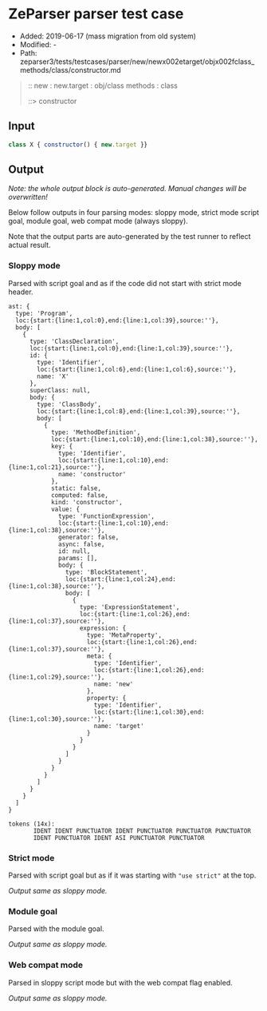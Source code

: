 # ZeParser parser test case

- Added: 2019-06-17 (mass migration from old system)
- Modified: -
- Path: zeparser3/tests/testcases/parser/new/newx002etarget/objx002fclass_methods/class/constructor.md

> :: new : new.target : obj/class methods : class
>
> ::> constructor

## Input

`````js
class X { constructor() { new.target }}
`````

## Output

_Note: the whole output block is auto-generated. Manual changes will be overwritten!_

Below follow outputs in four parsing modes: sloppy mode, strict mode script goal, module goal, web compat mode (always sloppy).

Note that the output parts are auto-generated by the test runner to reflect actual result.

### Sloppy mode

Parsed with script goal and as if the code did not start with strict mode header.

`````
ast: {
  type: 'Program',
  loc:{start:{line:1,col:0},end:{line:1,col:39},source:''},
  body: [
    {
      type: 'ClassDeclaration',
      loc:{start:{line:1,col:0},end:{line:1,col:39},source:''},
      id: {
        type: 'Identifier',
        loc:{start:{line:1,col:6},end:{line:1,col:6},source:''},
        name: 'X'
      },
      superClass: null,
      body: {
        type: 'ClassBody',
        loc:{start:{line:1,col:8},end:{line:1,col:39},source:''},
        body: [
          {
            type: 'MethodDefinition',
            loc:{start:{line:1,col:10},end:{line:1,col:38},source:''},
            key: {
              type: 'Identifier',
              loc:{start:{line:1,col:10},end:{line:1,col:21},source:''},
              name: 'constructor'
            },
            static: false,
            computed: false,
            kind: 'constructor',
            value: {
              type: 'FunctionExpression',
              loc:{start:{line:1,col:10},end:{line:1,col:38},source:''},
              generator: false,
              async: false,
              id: null,
              params: [],
              body: {
                type: 'BlockStatement',
                loc:{start:{line:1,col:24},end:{line:1,col:38},source:''},
                body: [
                  {
                    type: 'ExpressionStatement',
                    loc:{start:{line:1,col:26},end:{line:1,col:37},source:''},
                    expression: {
                      type: 'MetaProperty',
                      loc:{start:{line:1,col:26},end:{line:1,col:37},source:''},
                      meta: {
                        type: 'Identifier',
                        loc:{start:{line:1,col:26},end:{line:1,col:29},source:''},
                        name: 'new'
                      },
                      property: {
                        type: 'Identifier',
                        loc:{start:{line:1,col:30},end:{line:1,col:30},source:''},
                        name: 'target'
                      }
                    }
                  }
                ]
              }
            }
          }
        ]
      }
    }
  ]
}

tokens (14x):
       IDENT IDENT PUNCTUATOR IDENT PUNCTUATOR PUNCTUATOR PUNCTUATOR
       IDENT PUNCTUATOR IDENT ASI PUNCTUATOR PUNCTUATOR
`````

### Strict mode

Parsed with script goal but as if it was starting with `"use strict"` at the top.

_Output same as sloppy mode._

### Module goal

Parsed with the module goal.

_Output same as sloppy mode._

### Web compat mode

Parsed in sloppy script mode but with the web compat flag enabled.

_Output same as sloppy mode._
